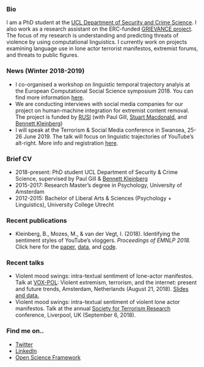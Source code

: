 ### Bio
I am a PhD student at the [UCL Department of Security and Crime Science](http://www.ucl.ac.uk/jill-dando-institute). I also work as a research assistant on the ERC-funded [GRIEVANCE project](https://www.grievance-erc.com/). The focus of my research is understanding and predicting threats of violence by using computational linguistics. I currently work on projects examining language use in lone actor terrorist manifestos, extremist forums, and threats to public figures.

### News (Winter 2018-2019)
- I co-organised a workshop on linguistic temporal trajectory analyis at the European Computational Social Science symposium 2018. You can find more information [here](https://bkleinberg.net/ltta_workshop/).
- We are conducting interviews with social media companies for our project on human-machine integration for extremist content removal. The project is funded by [RUSI](https://rusi.org/) (with Paul Gill, [Stuart Macdonald](http://www.swansea.ac.uk/staff/law/stuartmacdonald/), and [Bennett Kleinberg](https://bkleinberg.net/))
- I will speak at the Terrorism & Social Media conference in Swansea, 25-26 June 2019. The talk will focus on linguistic trajectories of YouTube’s alt-right. More info and registration [here](http://terrorismandsocialmedia.com/). 

### Brief CV 
- 2018-present: PhD student UCL Department of Security & Crime Science, supervised by Paul Gill & [Bennett Kleinberg](https://bkleinberg.net/) 
- 2015-2017: Research Master’s degree in Psychology, University of Amsterdam 
- 2012-2015: Bachelor of Liberal Arts & Sciences (Psychology + Linguistics), University College Utrecht 

### Recent publications
- Kleinberg, B., Mozes, M., & van der Vegt, I. (2018). Identifying the sentiment styles of YouTube’s vloggers. _Proceedings of EMNLP 2018._ Click here for the [paper](https://arxiv.org/abs/1808.09722), [data](https://github.com/ben-aaron188/narrative_structures), and [code](https://github.com/ben-aaron188/naive_context_sentiment).

### Recent talks
- Violent mood swings: intra-textual sentiment of lone-actor manifestos. Talk at [VOX-POL](https://www.voxpol.eu/): Violent extremism, terrorism, and the internet: present and future trends, Amsterdam, Netherlands (August 21, 2018). [Slides and data.](https://osf.io/me7bz/)
- Violent mood swings: intra-textual sentiment of violent lone actor manifestos. Talk at the annual [Society for Terrorism Research](https://www.societyforterrorismresearch.org/) conference, Liverpool, UK (September 6, 2018). 

### Find me on..
- [Twitter](https://twitter.com/Isabellevdv)
- [LinkedIn](https://www.linkedin.com/in/isabellevdv/)
- [Open Science Framework](https://osf.io/ubrz6/)


